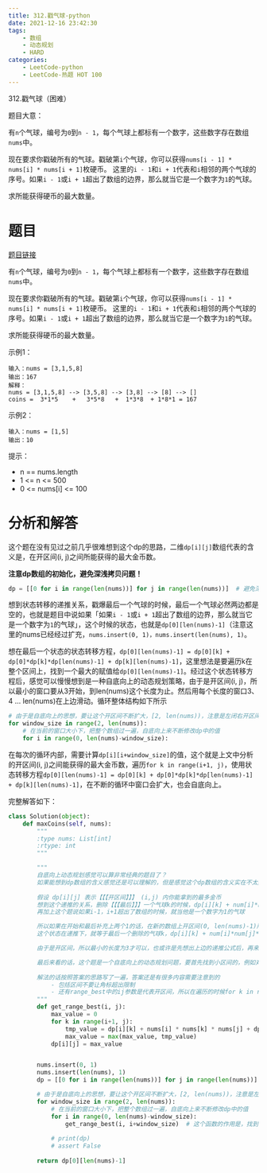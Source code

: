 ```yaml
---
title: 312.戳气球-python
date: 2021-12-16 23:42:30
tags:
    - 数组
    - 动态规划
    - HARD
categories:
	- LeetCode-python
	- LeetCode-热题 HOT 100
---
```


312.戳气球（困难）

题目大意：

有```n```个气球，编号为```0```到```n - 1```，每个气球上都标有一个数字，这些数字存在数组```nums```中。

现在要求你戳破所有的气球。戳破第```i```个气球，你可以获得```nums[i - 1] * nums[i] * nums[i + 1]```枚硬币。 这里的```i - 1```和```i + 1```代表和```i```相邻的两个气球的序号。如果```i - 1```或```i + 1```超出了数组的边界，那么就当它是一个数字为```1```的气球。

求所能获得硬币的最大数量。

<!--more-->

# 题目

[题目链接](https://leetcode-cn.com/problems/burst-balloons/)

有```n```个气球，编号为```0```到```n - 1```，每个气球上都标有一个数字，这些数字存在数组```nums```中。

现在要求你戳破所有的气球。戳破第```i```个气球，你可以获得```nums[i - 1] * nums[i] * nums[i + 1]```枚硬币。 这里的```i - 1```和```i + 1```代表和```i```相邻的两个气球的序号。如果```i - 1```或```i + 1```超出了数组的边界，那么就当它是一个数字为```1```的气球。

求所能获得硬币的最大数量。

示例1：
```
输入：nums = [3,1,5,8]
输出：167
解释：
nums = [3,1,5,8] --> [3,5,8] --> [3,8] --> [8] --> []
coins =  3*1*5    +   3*5*8   +  1*3*8  + 1*8*1 = 167
```

示例2：
```
输入：nums = [1,5]
输出：10
```

提示：
- n == nums.length
- 1 <= n <= 500
- 0 <= nums[i] <= 100

# 分析和解答

这个题在没有见过之前几乎很难想到这个dp的思路，二维```dp[i][j]```数组代表的含义是，在开区间(i, j)之间所能获得的最大金币数。

**注意dp数组的初始化，避免深浅拷贝问题！**
```python
dp = [[0 for i in range(len(nums))] for j in range(len(nums))]  # 避免深浅拷贝问题
```

想到状态转移的递推关系，戳爆最后一个气球的时候，最后一个气球必然两边都是空的，也就是题目中说如果「如果```i - 1```或```i + 1```超出了数组的边界，那么就当它是一个数字为```1```的气球」，这个时候的状态，也就是```dp[0][len(nums)-1]```（注意这里的nums已经经过扩充，```nums.insert(0, 1)，nums.insert(len(nums), 1)```。

想在最后一个状态的状态转移方程，```dp[0][len(nums)-1] = dp[0][k] + dp[0]*dp[k]*dp[len(nums)-1] + dp[k][len(nums)-1]```，这里想法是要遍历k在整个区间上，找到一个最大的赋值给```dp[0][len(nums)-1]```。经过这个状态转移方程后，感觉可以慢慢想到是一种自底向上的动态规划策略，由于是开区间(i, j)，所以最小的窗口要从3开始，到len(nums)这个长度为止。然后用每个长度的窗口3、4 ... len(nums)在上边滑动。循环整体结构如下所示

```python
# 由于是自底向上的思想，要让这个开区间不断扩大，[2, len(nums))，注意是左闭右开区间
for window_size in range(2, len(nums)):
    # 在当前的窗口大小下，把整个数组过一遍，自底向上来不断修改dp中的值
    for i in range(0, len(nums)-window_size):
```

在每次的循环内部，需要计算```dp[i][i+window_size]```的值，这个就是上文中分析的开区间(i, j)之间能获得的最大金币数，遍历```for k in range(i+1, j)```，使用状态转移方程```dp[0][len(nums)-1] = dp[0][k] + dp[0]*dp[k]*dp[len(nums)-1] + dp[k][len(nums)-1]```，在不断的循环中窗口会扩大，也会自底向上。


完整解答如下：
```python
class Solution(object):
    def maxCoins(self, nums):
        """
        :type nums: List[int]
        :rtype: int
        """

        """
        自底向上动态规划感觉可以算非常经典的题目了？
        如果能想到dp数组的含义感觉还是可以理解的，但是感觉这个dp数组的含义实在不太好想
        
        假设 dp[i][j] 表示【【【开区间】】】 (i,j) 内你能拿到的最多金币
        想到这个递推的关系，删除【【【最后】】】一个气球k的时候，dp[i][k] + num[i]*num[j]*num[k] + dp[k][j]
        再加上这个题说如果i-1，i+1超出了数组的时候，就当他是一个数字为1的气球

        所以如果在开始和最后补充上两个1的话，在新的数组上开区间(0, len(nums)-1)所能拿到的最大值，就是最终的状态了
        这个状态在递推下，就等于最后一个删除的气球k，dp[i][k] + num[i]*num[j]*num[k] + dp[k][j]，有一种分而治之的思想

        由于是开区间，所以最小的长度为3才可以，也或许是先想出上边的递推公式后，再来看dp的思路，dp数组的含义是什么了，感觉还是得想状态转移

        最后来看的话，这个题是一个自底向上的动态规划问题，要首先找到小区间的，例如对于一个长度为3的开区间，永远就是当前窗口中间的那个数字
        
        解法的话按照答案的思路写了一遍，答案还是有很多内容需要注意到的
            - 包括区间不要让角标超出限制
            - 还有range_best中的ij参数是代表开区间，所以在遍历的时候for k in range(i+1, j)就可以这样的
        """
        def get_range_best(i, j):
            max_value = 0
            for k in range(i+1, j):
                tmp_value = dp[i][k] + nums[i] * nums[k] * nums[j] + dp[k][j]
                max_value = max(max_value, tmp_value)
            dp[i][j] = max_value


        nums.insert(0, 1)
        nums.insert(len(nums), 1)
        dp = [[0 for i in range(len(nums))] for j in range(len(nums))]

        # 由于是自底向上的思想，要让这个开区间不断扩大，[2, len(nums))，注意是左闭右开区间
        for window_size in range(2, len(nums)):
            # 在当前的窗口大小下，把整个数组过一遍，自底向上来不断修改dp中的值
            for i in range(0, len(nums)-window_size):
                get_range_best(i, i+window_size)  # 这个函数的作用是，找到在i, i+window_size这个开区间中，最大的那一个值，窗口大小是3（window_size=2时，就是那个值）
            
            # print(dp)
            # assert False
        
        return dp[0][len(nums)-1]
```